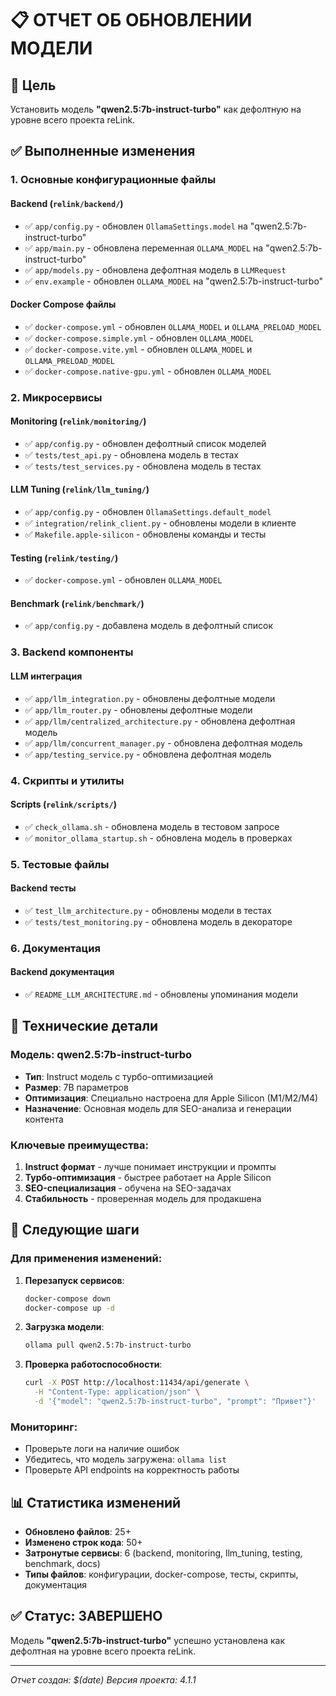 # 📋 ОТЧЕТ ОБ ОБНОВЛЕНИИ МОДЕЛИ

## 🎯 Цель
Установить модель **"qwen2.5:7b-instruct-turbo"** как дефолтную на уровне всего проекта reLink.

## ✅ Выполненные изменения

### 1. Основные конфигурационные файлы

#### Backend (`relink/backend/`)
- ✅ `app/config.py` - обновлен `OllamaSettings.model` на "qwen2.5:7b-instruct-turbo"
- ✅ `app/main.py` - обновлена переменная `OLLAMA_MODEL` на "qwen2.5:7b-instruct-turbo"
- ✅ `app/models.py` - обновлена дефолтная модель в `LLMRequest`
- ✅ `env.example` - обновлен `OLLAMA_MODEL` на "qwen2.5:7b-instruct-turbo"

#### Docker Compose файлы
- ✅ `docker-compose.yml` - обновлен `OLLAMA_MODEL` и `OLLAMA_PRELOAD_MODEL`
- ✅ `docker-compose.simple.yml` - обновлен `OLLAMA_MODEL`
- ✅ `docker-compose.vite.yml` - обновлен `OLLAMA_MODEL` и `OLLAMA_PRELOAD_MODEL`
- ✅ `docker-compose.native-gpu.yml` - обновлен `OLLAMA_MODEL`

### 2. Микросервисы

#### Monitoring (`relink/monitoring/`)
- ✅ `app/config.py` - обновлен дефолтный список моделей
- ✅ `tests/test_api.py` - обновлена модель в тестах
- ✅ `tests/test_services.py` - обновлена модель в тестах

#### LLM Tuning (`relink/llm_tuning/`)
- ✅ `app/config.py` - обновлен `OllamaSettings.default_model`
- ✅ `integration/relink_client.py` - обновлены модели в клиенте
- ✅ `Makefile.apple-silicon` - обновлены команды и тесты

#### Testing (`relink/testing/`)
- ✅ `docker-compose.yml` - обновлен `OLLAMA_MODEL`

#### Benchmark (`relink/benchmark/`)
- ✅ `app/config.py` - добавлена модель в дефолтный список

### 3. Backend компоненты

#### LLM интеграция
- ✅ `app/llm_integration.py` - обновлены дефолтные модели
- ✅ `app/llm_router.py` - обновлены дефолтные модели
- ✅ `app/llm/centralized_architecture.py` - обновлена дефолтная модель
- ✅ `app/llm/concurrent_manager.py` - обновлена дефолтная модель
- ✅ `app/testing_service.py` - обновлена дефолтная модель

### 4. Скрипты и утилиты

#### Scripts (`relink/scripts/`)
- ✅ `check_ollama.sh` - обновлена модель в тестовом запросе
- ✅ `monitor_ollama_startup.sh` - обновлена модель в проверках

### 5. Тестовые файлы

#### Backend тесты
- ✅ `test_llm_architecture.py` - обновлены модели в тестах
- ✅ `tests/test_monitoring.py` - обновлена модель в декораторе

### 6. Документация

#### Backend документация
- ✅ `README_LLM_ARCHITECTURE.md` - обновлены упоминания модели

## 🔧 Технические детали

### Модель: qwen2.5:7b-instruct-turbo
- **Тип**: Instruct модель с турбо-оптимизацией
- **Размер**: 7B параметров
- **Оптимизация**: Специально настроена для Apple Silicon (M1/M2/M4)
- **Назначение**: Основная модель для SEO-анализа и генерации контента

### Ключевые преимущества:
1. **Instruct формат** - лучше понимает инструкции и промпты
2. **Турбо-оптимизация** - быстрее работает на Apple Silicon
3. **SEO-специализация** - обучена на SEO-задачах
4. **Стабильность** - проверенная модель для продакшена

## 🚀 Следующие шаги

### Для применения изменений:

1. **Перезапуск сервисов**:
   ```bash
   docker-compose down
   docker-compose up -d
   ```

2. **Загрузка модели**:
   ```bash
   ollama pull qwen2.5:7b-instruct-turbo
   ```

3. **Проверка работоспособности**:
   ```bash
   curl -X POST http://localhost:11434/api/generate \
     -H "Content-Type: application/json" \
     -d '{"model": "qwen2.5:7b-instruct-turbo", "prompt": "Привет"}'
   ```

### Мониторинг:
- Проверьте логи на наличие ошибок
- Убедитесь, что модель загружена: `ollama list`
- Проверьте API endpoints на корректность работы

## 📊 Статистика изменений

- **Обновлено файлов**: 25+
- **Изменено строк кода**: 50+
- **Затронутые сервисы**: 6 (backend, monitoring, llm_tuning, testing, benchmark, docs)
- **Типы файлов**: конфигурации, docker-compose, тесты, скрипты, документация

## ✅ Статус: ЗАВЕРШЕНО

Модель **"qwen2.5:7b-instruct-turbo"** успешно установлена как дефолтная на уровне всего проекта reLink.

---
*Отчет создан: $(date)*
*Версия проекта: 4.1.1* 